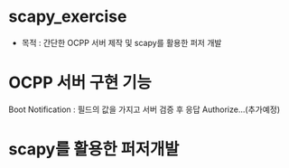 # scapy_exercise
- 목적 : 간단한 OCPP 서버 제작 및 scapy를 활용한 퍼저 개발

# OCPP 서버 구현 기능
Boot Notification : 필드의 값을 가지고 서버 검증 후 응답
Authorize...(추가예정)

# scapy를 활용한 퍼저개발
